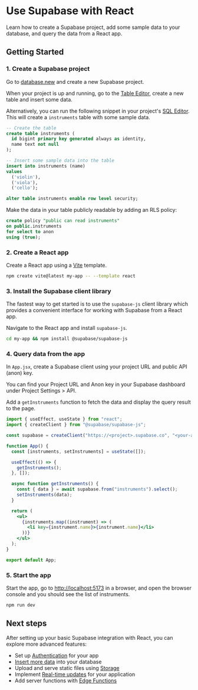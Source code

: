 # Use Supabase with React

Learn how to create a Supabase project, add some sample data to your database, and query the data from a React app.

## Getting Started

### 1. Create a Supabase project

Go to [database.new](https://database.new/) and create a new Supabase project.

When your project is up and running, go to the [Table Editor](https://supabase.com/dashboard/project/_/editor), create a new table and insert some data.

Alternatively, you can run the following snippet in your project's [SQL Editor](https://supabase.com/dashboard/project/_/sql/new). This will create a `instruments` table with some sample data.

```sql
-- Create the table
create table instruments (
  id bigint primary key generated always as identity,
  name text not null
);

-- Insert some sample data into the table
insert into instruments (name)
values
  ('violin'),
  ('viola'),
  ('cello');

alter table instruments enable row level security;
```

Make the data in your table publicly readable by adding an RLS policy:

```sql
create policy "public can read instruments"
on public.instruments
for select to anon
using (true);
```

### 2. Create a React app

Create a React app using a [Vite](https://vitejs.dev/guide/) template.

```bash
npm create vite@latest my-app -- --template react
```

### 3. Install the Supabase client library

The fastest way to get started is to use the `supabase-js` client library which provides a convenient interface for working with Supabase from a React app.

Navigate to the React app and install `supabase-js`.

```bash
cd my-app && npm install @supabase/supabase-js
```

### 4. Query data from the app

In `App.jsx`, create a Supabase client using your project URL and public API (anon) key.

You can find your Project URL and Anon key in your Supabase dashboard under Project Settings > API.

Add a `getInstruments` function to fetch the data and display the query result to the page.

```jsx
import { useEffect, useState } from "react";
import { createClient } from "@supabase/supabase-js";

const supabase = createClient("https://<project>.supabase.co", "<your-anon-key>");

function App() {
  const [instruments, setInstruments] = useState([]);

  useEffect(() => {
    getInstruments();
  }, []);

  async function getInstruments() {
    const { data } = await supabase.from("instruments").select();
    setInstruments(data);
  }

  return (
    <ul>
      {instruments.map((instrument) => (
        <li key={instrument.name}>{instrument.name}</li>
      ))}
    </ul>
  );
}

export default App;
```

### 5. Start the app

Start the app, go to [http://localhost:5173](http://localhost:5173/) in a browser, and open the browser console and you should see the list of instruments.

```bash
npm run dev
```

## Next steps

After setting up your basic Supabase integration with React, you can explore more advanced features:

- Set up [Authentication](https://supabase.com/docs/guides/auth) for your app
- [Insert more data](https://supabase.com/docs/guides/database/import-data) into your database
- Upload and serve static files using [Storage](https://supabase.com/docs/guides/storage)
- Implement [Real-time updates](https://supabase.com/docs/guides/realtime) for your application
- Add server functions with [Edge Functions](https://supabase.com/docs/guides/functions)
